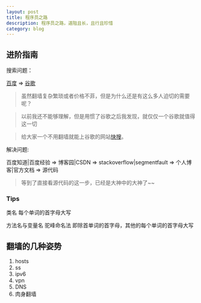 ```yaml
---
layout: post
title: 程序员之路
description: 程序员之路，道阻且长，且行且珍惜
category: blog
---
```


## 进阶指南

搜索问题：

[百度](www.baidu.com) => [谷歌](http://www.google.com)
>虽然翻墙复杂繁琐或者价格不菲，但是为什么还是有这么多人迫切的需要呢？

>以前我还不能够理解，但是用惯了谷歌之后我发现，就仅仅一个谷歌就值得这一切

>给大家一个不用翻墙就能上谷歌的网站[快搜](http://so.chongbuluo.com/)。

解决问题:

百度知道|百度经验 => 博客园|CSDN => stackoverflow|segmentfault => 个人博客|官方文档 => 源代码
>等到了直接看源代码的这一步，已经是大神中的大神了~~

### Tips

类名 每个单词的首字母大写

方法名与变量名 驼峰命名法 即除首单词的首字母，其他的每个单词的首字母大写

## 翻墙的几种姿势

1. hosts
2. ss
3. ipv6
4. vpn
5. DNS
6. 肉身翻墙
